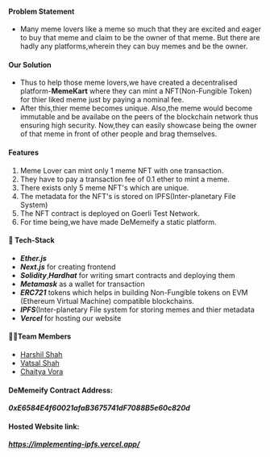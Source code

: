 #### Problem Statement
- Many meme lovers like a meme so much that they are excited and eager to buy that meme and claim to be the owner of that meme. But there are hadly any platforms,wherein they can buy memes and be the owner. 

#### Our Solution
- Thus to help those meme lovers,we have created a decentralised platform-**MemeKart** where they can mint a NFT(Non-Fungible Token) for thier liked meme just by paying a nominal fee.
- After this,thier meme becomes unique. Also,the meme would become immutable and be availabe on the peers of the blockchain network thus ensuring high security. Now,they can easily showcase being the owner of that meme in front of other people and brag themselves.

#### Features

1. Meme Lover can mint only 1 meme NFT with one transaction.
2. They have to pay a transaction fee of 0.1 ether to mint a meme.
2. There exists only 5 meme NFT's which are unique.
3. The metadata for the NFT's is stored on IPFS(Inter-planetary File System)
4. The NFT contract is deployed on Goerli Test Network.
5. For time being,we have made DeMemeify a static platform.

#### 🤖 Tech-Stack
- ***Ether.js***
- ***Next.js*** for creating frontend
- ***Solidity***,***Hardhat*** for writing smart contracts and deploying them
- ***Metamask*** as a wallet for transaction
- ***ERC721*** tokens which helps in building Non-Fungible tokens on EVM (Ethereum Virtual Machine) compatible blockchains.
- ***IPFS***(Inter-planetary File system for storing memes and thier metadata
- ***Vercel*** for hosting our website

#### 👨‍💻Team Members
- [Harshil Shah](https://github.com/harshilshah99)
- [Vatsal Shah](https://github.com/shahvatsal)
- [Chaitya Vora](https://github.com/vorachaitya)

#### DeMemeify Contract Address: 
**_0xE6584E4f60021afaB3675741dF7088B5e60c820d_**

#### Hosted Website link: 
***https://implementing-ipfs.vercel.app/***
